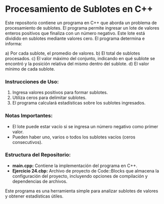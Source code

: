 # Procesamiento de Sublotes en C++

Este repositorio contiene un programa en C++ que aborda un problema de procesamiento de sublotes. El programa permite ingresar un lote de valores enteros positivos que finaliza con un número negativo. Este lote está dividido en sublotes mediante valores cero. El programa determina e informa:

a) Por cada sublote, el promedio de valores.
b) El total de sublotes procesados.
c) El valor máximo del conjunto, indicando en qué sublote se encontró y la posición relativa del mismo dentro del sublote.
d) El valor mínimo de cada sublote.

### Instrucciones de Uso:

1. Ingresa valores positivos para formar sublotes.
2. Utiliza ceros para delimitar sublotes.
3. El programa calculará estadísticas sobre los sublotes ingresados.

### Notas Importantes:

- El lote puede estar vacío si se ingresa un número negativo como primer valor.
- Pueden haber uno, varios o todos los sublotes vacíos (ceros consecutivos).

### Estructura del Repositorio:

- **main.cpp:** Contiene la implementación del programa en C++.
- **Ejercicio 24.cbp:** Archivo de proyecto de Code::Blocks que almacena la configuración del proyecto, incluyendo opciones de compilación y dependencias de archivos.

Este programa es una herramienta simple para analizar sublotes de valores y obtener estadísticas útiles.
